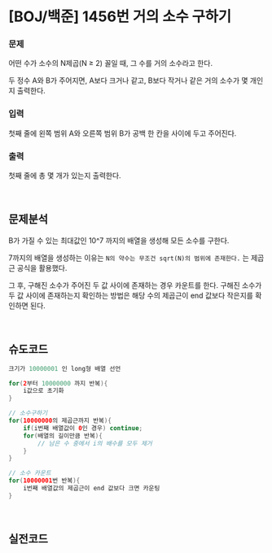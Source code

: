 # [BOJ/백준] 1456번 거의 소수 구하기

### 문제
어떤 수가 소수의 N제곱(N ≥ 2) 꼴일 때, 그 수를 거의 소수라고 한다.

두 정수 A와 B가 주어지면, A보다 크거나 같고, B보다 작거나 같은 거의 소수가 몇 개인지 출력한다.

### 입력
첫째 줄에 왼쪽 범위 A와 오른쪽 범위 B가 공백 한 칸을 사이에 두고 주어진다.

### 출력
첫째 줄에 총 몇 개가 있는지 출력한다.

<br/>

## 문제분석

B가 가질 수 있는 최대값인 10^7 까지의 배열을 생성해 모든 소수를 구한다.

7까지의 배열을 생성하는 이유는 `N의 약수는 무조건 sqrt(N)의 범위에 존재한다.` 는 제곱근 공식을 활용했다.

그 후, 구해진 소수가 주어진 두 값 사이에 존재하는 경우 카운트를 한다.
구해진 소수가 두 값 사이에 존재하는지 확인하는 방법은 해당 수의 제곱근이 end 값보다 작은지를 확인하면 된다.

<br/>

## 슈도코드

```java
크기가 10000001 인 long형 배열 선언

for(2부터 10000000 까지 반복){
	i값으로 초기화
}

// 소수구하기
for(10000000의 제곱근까지 반복){
    if(i번째 배열값이 0인 경우) continue;
    for(배열의 길이만큼 반복){
		// 남은 수 중에서 i의 배수를 모두 제거 
	}
}

// 소수 카운트
for(10000001번 반복){
	i번째 배열값의 제곱근이 end 값보다 크면 카운팅
}
```
<br/>

## 실전코드

```java

```
